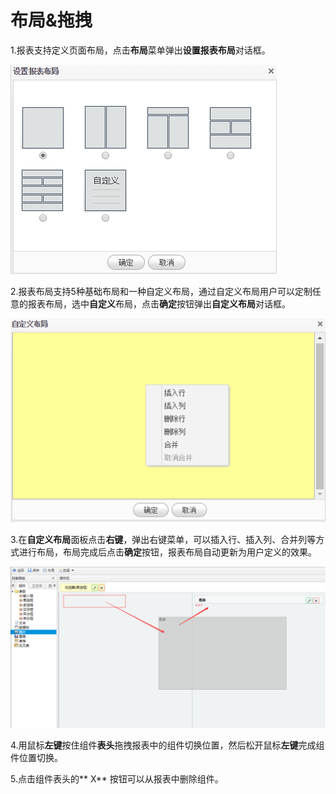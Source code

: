 # 布局&拖拽

1.报表支持定义页面布局，点击**布局**菜单弹出**设置报表布局**对话框。

![](/assets/import65.png)

2.报表布局支持5种基础布局和一种自定义布局，通过自定义布局用户可以定制任意的报表布局，选中**自定义**布局，点击**确定**按钮弹出**自定义布局**对话框。

![](/assets/import66.png)

3.在**自定义布局**面板点击**右键**，弹出右键菜单，可以插入行、插入列、合并列等方式进行布局，布局完成后点击**确定**按钮，报表布局自动更新为用户定义的效果。

![](/assets/importn107.png)

4.用鼠标**左键**按住组件**表头**拖拽报表中的组件切换位置，然后松开鼠标**左键**完成组件位置切换。

5.点击组件表头的** X** 按钮可以从报表中删除组件。

